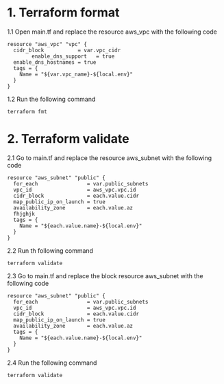 # 1. Terraform format

1.1 Open main.tf and replace the resource aws_vpc with the following code
```
resource "aws_vpc" "vpc" {
  cidr_block           = var.vpc_cidr
        enable_dns_support   = true
  enable_dns_hostnames = true
  tags = {
    Name = "${var.vpc_name}-${local.env}"
  }
}
```

1.2 Run the following command
```
terraform fmt
```
# 2. Terraform validate
2.1 Go to main.tf and replace the resource aws_subnet with the following code
```
resource "aws_subnet" "public" {
  for_each                = var.public_subnets
  vpc_id                  = aws_vpc.vpc.id
  cidr_block              = each.value.cidr
  map_public_ip_on_launch = true
  availability_zone       = each.value.az
  fhjghjk
  tags = {
    Name = "${each.value.name}-${local.env}"
  }
}

```

2.2 Run th following command
```
terraform validate
```

2.3 Go to main.tf and replace the block resource aws_subnet with the following code
```
resource "aws_subnet" "public" {
  for_each                = var.public_subnets
  vpc_id                  = aws_vpc.vpc.id
  cidr_block              = each.value.cidr
  map_public_ip_on_launch = true
  availability_zone       = each.value.az
  tags = {
    Name = "${each.value.name}-${local.env}"
  }
}
```

2.4 Run the following command
```
terraform validate
```